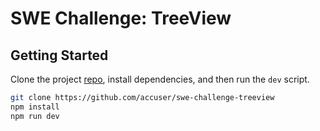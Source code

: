 # SWE Challenge: TreeView
## Getting Started

Clone the project [repo](https://github.com/accuser/swe-challenge-treeview), install dependencies, and then run the `dev` script.

```bash
git clone https://github.com/accuser/swe-challenge-treeview
npm install
npm run dev
```